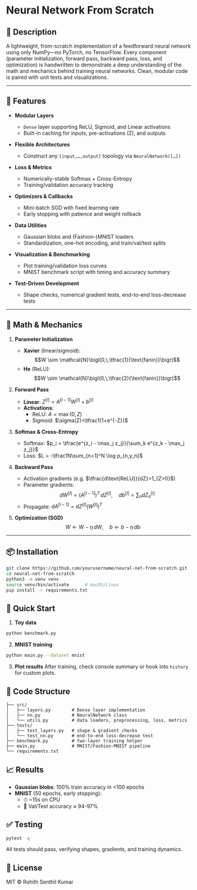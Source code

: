 # Neural Network From Scratch

## 📌 Description
A lightweight, from-scratch implementation of a feedforward neural network using only NumPy—no PyTorch, no TensorFlow. Every component (parameter initialization, forward pass, backward pass, loss, and optimization) is handwritten to demonstrate a deep understanding of the math and mechanics behind training neural networks. Clean, modular code is paired with unit tests and visualizations.

---

## 🚀 Features

- **Modular Layers**  
  - `Dense` layer supporting ReLU, Sigmoid, and Linear activations  
  - Built-in caching for inputs, pre-activations (Z), and outputs

- **Flexible Architectures**  
  - Construct any `[input,…,output]` topology via `NeuralNetwork([…])`

- **Loss & Metrics**  
  - Numerically-stable Softmax + Cross-Entropy  
  - Training/validation accuracy tracking

- **Optimizers & Callbacks**  
  - Mini-batch SGD with fixed learning rate  
  - Early stopping with patience and weight rollback

- **Data Utilities**  
  - Gaussian blobs and (Fashion-)MNIST loaders  
  - Standardization, one-hot encoding, and train/val/test splits

- **Visualization & Benchmarking**  
  - Plot training/validation loss curves  
  - MNIST benchmark script with timing and accuracy summary

- **Test-Driven Development**  
  - Shape checks, numerical gradient tests, end-to-end loss-decrease tests

---

## 🧮 Math & Mechanics

1. **Parameter Initialization**  
   - **Xavier** (linear/sigmoid):  
     $$W \sim \mathcal{N}\bigl(0,\,\tfrac{1}{\text{fanin}}\bigr)$$
   - **He** (ReLU):  
     $$W \sim \mathcal{N}\bigl(0,\,\tfrac{2}{\text{fanin}}\bigr)$$

2. **Forward Pass**  
   - **Linear**: $Z^{[l]} = A^{[l-1]} W^{[l]} + b^{[l]}$
   - **Activations**:  
     - ReLU: $A = \max(0, Z)$
     - Sigmoid: $\sigma(Z)=\tfrac1{1+e^{-Z}}$

3. **Softmax & Cross-Entropy**  
   - Softmax: $p_i = \tfrac{e^{z_i - \max_j z_j}}{\sum_k e^{z_k - \max_j z_j}}$
   - Loss: $L = -\tfrac1N\sum_{n=1}^N \log p_{n,y_n}$

4. **Backward Pass**  
   - Activation gradients (e.g. $\tfrac{d\text{ReLU}}{dZ}=1_{Z>0}$)
   - Parameter gradients:  
     $$dW^{[l]} = (A^{[l-1]})^T\,dZ^{[l]},\quad db^{[l]} = \sum_n dZ_n^{[l]}$$
   - Propagate: $dA^{[l-1]} = dZ^{[l]} (W^{[l]})^T$

5. **Optimization (SGD)**  
   $$W \gets W - \eta\,dW,\quad b \gets b - \eta\,db$$

---

## 📦 Installation

```bash
git clone https://github.com/yourusername/neural-net-from-scratch.git
cd neural-net-from-scratch
python3 -m venv venv
source venv/bin/activate      # macOS/Linux
pip install -r requirements.txt
```

## 🎯 Quick Start

1. **Toy data**

```bash
python benchmark.py
```

2. **MNIST training**

```bash
python main.py --dataset mnist
```

3. **Plot results** After training, check console summary or hook into `history` for custom plots.

## 📂 Code Structure

```
├── src/
│   ├── layers.py        # Dense layer implementation
│   ├── nn.py            # NeuralNetwork class
│   └── utils.py         # data loaders, preprocessing, loss, metrics
├── tests/
│   ├── test_layers.py   # shape & gradient checks
│   └── test_nn.py       # end-to-end loss-decrease test
├── benchmark.py         # two-layer training helper
├── main.py              # MNIST/Fashion-MNIST pipeline
└── requirements.txt
```

## 📈 Results

* **Gaussian blobs**: 100% train accuracy in <100 epochs
* **MNIST** (50 epochs, early stopping):
   * ⏱ ~15s on CPU
   * 🎯 Val/Test accuracy ≈ 94-97%

## ✅ Testing

```bash
pytest -q
```

All tests should pass, verifying shapes, gradients, and training dynamics.

## 📜 License

MIT © Rohith Senthil Kumar